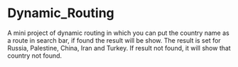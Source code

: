 # Dynamic_Routing
A mini project of dynamic routing in which you can put the country name as a route in search bar, if found the result will be show. The result is set for Russia, Palestine, China, Iran and Turkey. If result not found, it will show that country not found.
